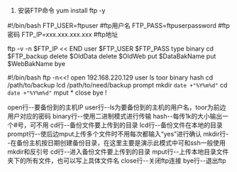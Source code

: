 1. 安装FTP命令
yum install ftp -y




#!/bin/bash
FTP_USER=ftpuser                #ftp用户名
FTP_PASS=ftpuserpassword        #ftp密码
FTP_IP=xxx.xxx.xxx.xxx          #ftp地址

ftp -v -n $FTP_IP << END
user $FTP_USER $FTP_PASS
type binary
cd $FTP_backup
delete $OldData
delete $OldWeb
put $DataBakName
put $WebBakName
bye







#!/bin/bash
ftp -n<<!
open 192.168.220.129
user ls toor
binary
hash
cd /path/to/backup
lcd /path/to/need/backup
prompt
mkdir `date +"%Y%m%d"`
cd `date +"%Y%m%d"`
mput *
close
bye
!

open行--要备份到的主机IP
user行--ls为要备份到的主机的用户名，toor为前边用户对应的密码
binary行--使用二进制模式进行传输
hash--每传1k的大小输出一个#号，可不用
cd行--备份文件要上传到的目录
lcd行--备份文件在本地的目录
prompt行--使后边mput上传多个文件时不用每次都输入“yes”进行确认
mkdir行--在备份主机按日期创建备份目录，在这里主要是演示此模式中可和ssh一般使用mkdir和反引号
cd行--进入备份文件要上传到的目录
mput行--上传本地目录文件夹下的所有文件，也可以写上具体文件名
close行--关闭ftp连接
bye行--退出ftp